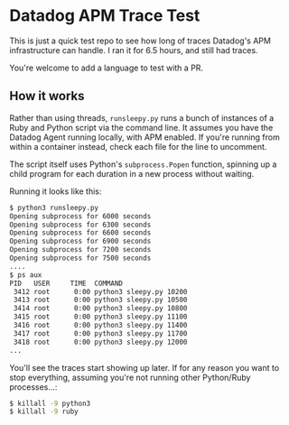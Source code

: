 # Datadog APM Trace Test

This is just a quick test repo to see how long of traces Datadog's APM infrastructure can handle. I ran it for 6.5 hours, and still had traces. 

You're welcome to add a language to test with a PR.

## How it works

Rather than using threads, `runsleepy.py` runs a bunch of instances of a Ruby and Python script via the command line. It assumes you have the Datadog Agent running locally, with APM enabled. If you're running from within a container instead, check each file for the line to uncomment.

The script itself uses Python's `subprocess.Popen` function, spinning up a child program for each duration in a new process without waiting.

Running it looks like this:

```bash
$ python3 runsleepy.py
Opening subprocess for 6000 seconds
Opening subprocess for 6300 seconds
Opening subprocess for 6600 seconds
Opening subprocess for 6900 seconds
Opening subprocess for 7200 seconds
Opening subprocess for 7500 seconds
....
$ ps aux
PID   USER     TIME  COMMAND
 3412 root      0:00 python3 sleepy.py 10200
 3413 root      0:00 python3 sleepy.py 10500
 3414 root      0:00 python3 sleepy.py 10800
 3415 root      0:00 python3 sleepy.py 11100
 3416 root      0:00 python3 sleepy.py 11400
 3417 root      0:00 python3 sleepy.py 11700
 3418 root      0:00 python3 sleepy.py 12000
...
```

You'll see the traces start showing up later. If for any reason you want to stop everything, assuming you're not running other Python/Ruby processes...:

```bash
$ killall -9 python3
$ killall -9 ruby
```
